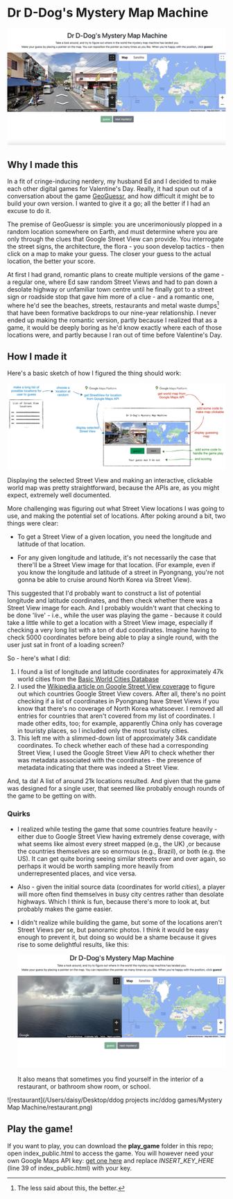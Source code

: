# Dr D-Dog's Mystery Map Machine



![Overview of the game](Overview.png)

## Why I made this

In a fit of cringe-inducing nerdery, my husband Ed and I decided to make each other digital games for Valentine's Day. Really, it had spun out of a conversation about the game [GeoGuessr](https://www.geoguessr.com/), and how difficult it might be to build your own version. I wanted to give it a go; all the better if I had an excuse to do it.

The premise of GeoGuessr is simple: you are uncerimoniously plopped in a random location somewhere on Earth, and must determine where you are only through the clues that Google Street View can provide. You interrogate the street signs, the architecture, the flora - you soon develop tactics - then click on a map to make your guess. The closer your guess to the actual location, the better your score. 

At first I had grand, romantic plans to create multiple versions of the game - a regular one, where Ed saw random Street Views and had to pan down a desolate highway or unfamiliar town centre until he finally got to a street sign or roadside stop that gave him more of a clue - and a romantic one, where he'd see the beaches, streets, restaurants and metal waste dumps[^1] that have been formative backdrops to our nine-year relationship. I never ended up making the romantic version, partly because I realized that as a game, it would be deeply boring as he'd know exactly where each of those locations were, and partly because I ran out of time before Valentine's Day.

## How I made it

Here's a basic sketch of how I figured the thing should work:

![sketch](sketch.png)

Displaying the selected Street View and making an interactive, clickable world map was pretty straightforward, because the APIs are, as you might expect, extremely well documented. 

More challenging was figuring out what Street View locations I was going to use, and making the potential set of locations. After poking around a bit, two things were clear:

* To get a Street View of a given location, you need the longitude and latitude of that location.

* For any given longitude and latitude, it's not necessarily the case that there'll be a Street View image for that location. (For example, even if you know the longitude and latitude of a street in Pyongnang, you're not gonna be able to cruise around North Korea via Street View).

This suggested that I'd probably want to construct a list of potential longitude and latitude coordinates, and then check whether there was a Street View image for each. And I probably wouldn't want that checking to be done 'live' - i.e., while the user was playing the game - because it could take a little while to get a location with a Street View image, especially if checking a very long list with a ton of dud coordinates. Imagine having to check 5000 coordinates before being able to play a single round, with the user just sat in front of a loading screen? 

So - here's what I did:

1. I found a list of longitude and latitude coordinates for approximately 47k world cities from the [Basic World Cities Database](https://simplemaps.com/data/world-cities) 
2. I used the [Wikipedia article on Google Street View coverage](https://en.wikipedia.org/wiki/Google_Street_View_coverage) to figure out which countries Google Street View covers. After all, there's no point checking if a list of coordinates in Pyongnang have Street Views if you know that there's no coverage of North Korea whatsoever.  I removed all entries for countries that aren't covered from my list of coordinates. I made other edits, too; for example, apparently China only has coverage in touristy places, so I included only the most touristy cities. 
3. This left me with a slimmed-down list of approximately 34k candidate coordinates. To check whether each of these had a corresponding Street View, I used the Google Street View API to check whether ther was metadata associated with the coordinates - the presence of metadata indicating that there was indeed a Street View. 

And, ta da! A list of around 21k locations resulted. And given that the game was designed for a single user, that seemed like probably enough rounds of the game to be getting on with. 

### Quirks

* I realized while testing the game that some countries feature heavily - either due to Google Street View having extremely dense coverage, with what seems like almost every street mapped (e.g., the UK) ,or because the countries themselves are so enormous (e.g., Brazil), or both (e.g. the US). It can get quite boring seeing similar streets over and over again, so perhaps it would be worth sampling more heavily from underrepresented places, and vice versa.

* Also - given the initial source data (coordinates for world *cities*), a player will more often find themselves in busy city centres rather than desolate highways. Which I think is fun, because there's more to look at, but probably makes the game easier. 

* I didn't realize while building the game, but some of the locations aren't Street Views per se, but panoramic photos. I think it would be easy enough to prevent it, but doing so would be a shame because it gives rise to some delightful results, like this:

  ![sea](sea.png)

  It also means that sometimes you find yourself in the interior of a restaurant, or bathroom show room, or school.

![restaurant](/Users/daisy/Desktop/ddog projects inc/ddog games/Mystery Map Machine/restaurant.png)

## Play the game!

If you want to play, you can download the **play_game** folder in this repo; open index_public.html to access the game. You will however need your own Google Maps API key: [get one here](https://developers.google.com/maps/documentation/javascript/get-api-key) and replace *INSERT_KEY_HERE* (line 39 of index_public.html) with your key. 





[^1]: The less said about this, the better.